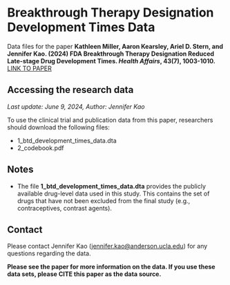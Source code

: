 # Breakthrough Therapy Designation Development Times Data

Data files for the paper **Kathleen Miller, Aaron Kearsley, Ariel D. Stern, and Jennifer Kao. (2024) FDA Breakthrough Therapy Designation Reduced Late-stage Drug Development Times. _Health Affairs_, 43(7), 1003-1010.** [LINK TO PAPER](https://www.healthaffairs.org/doi/full/10.1377/hlthaff.2023.00837)

## Accessing the research data 
_Last update: June 9, 2024,_ _Author: Jennifer Kao_

To use the clinical trial and publication data from this paper, researchers should download the following files: 

* 1_btd_development_times_data.dta
* 2_codebook.pdf

## Notes
* The file **1_btd_development_times_data.dta** provides the publicly available drug-level data used in this study. This contains the set of drugs that have not been excluded 
from the final study (e.g., contraceptives, contrast agents).

## Contact
Please contact Jennifer Kao (jennifer.kao@anderson.ucla.edu) for any questions regarding the data.

**Please see the paper for more information on the data. If you use these data sets, please CITE this paper as the data source.**

